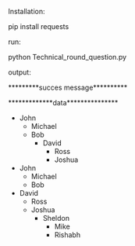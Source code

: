 Installation:

pip install requests

run:

python Technical\_round\_question.py

output:

\*\*\*\*\*\*\*\*\*succes message\*\*\*\*\*\*\*\*\*\*

\*\*\*\*\*\*\*\*\*\*\*\*\*data\*\*\*\*\*\*\*\*\*\*\*\*\*\*\*
- John
  - Michael
  - Bob
    - David
      - Ross
      - Joshua
- John
  - Michael
  - Bob
- David
  - Ross
  - Joshua
    - Sheldon
      - Mike
      - Rishabh

